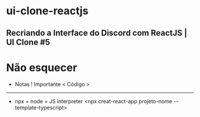 # ui-clone-reactjs
Recriando a Interface do Discord com ReactJS | UI Clone #5
----------------
# Não esquecer
- Notas
! Importante
< Código >
----------------




- npx = node = JS interpreter
<npx creat-react-app projeto-nome --template-typescript>



